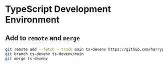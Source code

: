 # TypeScript Development Environment

## Add to `remote` and `merge`

```sh
git remote add --fetch --track main ts-devenv https://github.com/harryplusplus/ts-devenv.git
git branch ts-devenv ts-devenv/main
git merge ts-devenv
```
